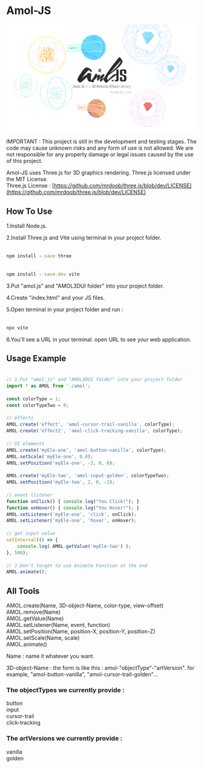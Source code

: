 # Amol-JS

![logo](https://github.com/zzztzzzt/Amol-JS/blob/main/real-showcase.png)

IMPORTANT : This project is still in the development and testing stages. The code may cause unknown risks and any form of use is not allowed. We are not responsible for any property damage or legal issues caused by the use of this project.

Amol-JS uses Three.js for 3D graphics rendering. Three.js licensed under the MIT License.  
Three.js License : [https://github.com/mrdoob/three.js/blob/dev/LICENSE](https://github.com/mrdoob/three.js/blob/dev/LICENSE)

## How To Use
1.Install Node.js.

2.Install Three.js and Vite using terminal in your project folder.
```cmd

npm install --save three

```
```cmd

npm install --save-dev vite

```

3.Put "amol.js" and "AMOL3DUI folder" into your project folder.

4.Create "index.html" and your JS files.

5.Open terminal in your project folder and run :
```cmd

npx vite

```

6.You'll see a URL in your terminal. open URL to see your web application.

## Usage Example

```javascript

// 1.Put "amol.js" and "AMOL3DUI folder" into your project folder
import * as AMOL from './amol';

const colorType = 1;
const colorTypeTwo = 0;

// effects
AMOL.create('effect', 'amol-cursor-trail-vanilla', colorType);
AMOL.create('effect2', 'amol-click-tracking-vanilla', colorType);

// UI elements
AMOL.create('myEle-one', 'amol-button-vanilla', colorType);
AMOL.setScale('myEle-one', 0.8);
AMOL.setPosition('myEle-one', -2, 0, 0);

AMOL.create('myEle-two', 'amol-input-golden', colorTypeTwo);
AMOL.setPosition('myEle-two', 2, 0, -2);

// event listener
function onClick() { console.log("You Click!"); }
function onHover() { console.log("You Hover!"); }
AMOL.setListener('myEle-one', 'click', onClick);
AMOL.setListener('myEle-one', 'hover', onHover);

// get input value
setInterval(() => {
    console.log( AMOL.getValue('myEle-two') );
}, 500);

// 2.Don't forget to use Animate Function at the end
AMOL.animate();

```

## All Tools
AMOL.create(Name, 3D-object-Name, color-type, view-offset)  
AMOL.remove(Name)  
AMOL.getValue(Name)  
AMOL.setListener(Name, event, function)  
AMOL.setPosition(Name, position-X, position-Y, position-Z)  
AMOL.setScale(Name, scale)  
AMOL.animate()  

Name : name it whatever you want.  

3D-object-Name : the form is like this : amol-"objectType"-"artVersion". for example, "amol-button-vanilla", "amol-cursor-trail-golden"...  

### The objectTypes we currently provide :
button  
input  
cursor-trail  
click-tracking  
### The artVersions we currently provide :
vanilla  
golden  
